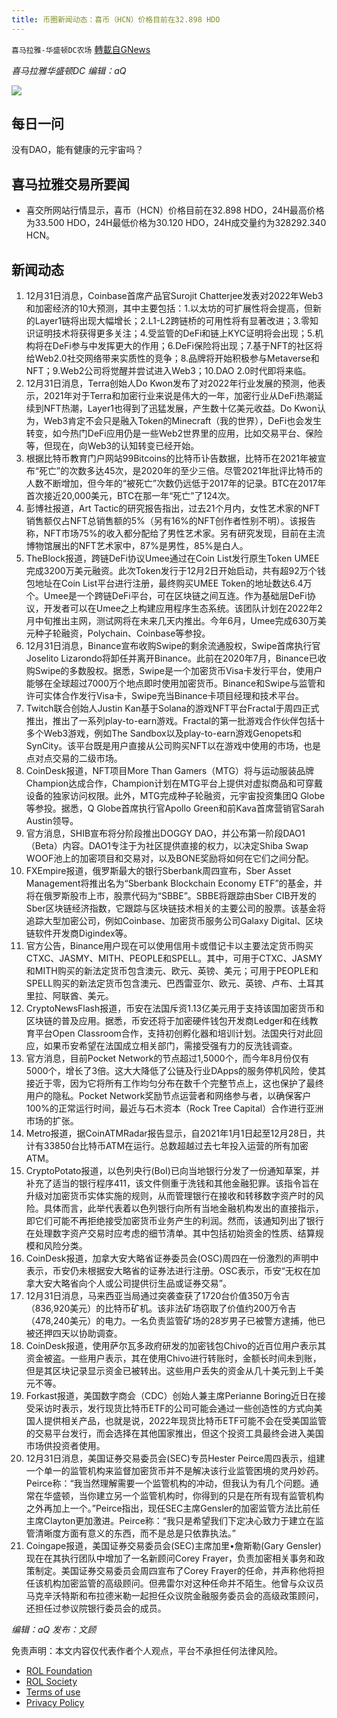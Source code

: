 ```yaml
---
title: 币圈新闻动态：喜币（HCN）价格目前在32.898 HDO
---
```

`喜马拉雅-华盛顿DC农场` [轉載自GNews](https://gnews.org/zh-hans/1807045/)

*喜马拉雅华盛顿DC 编辑：aQ*

![](http://himalayawashingtondc.org/wp-content/uploads/2021/07/ScreenShot-2021-07-31-at-16.20.22@2x.png)



## 每日一问





没有DAO，能有健康的元宇宙吗？





## 喜马拉雅交易所要闻





- 喜交所网站行情显示，喜币（HCN）价格目前在32.898 HDO，24H最高价格为33.500 HDO，24H最低价格为30.120 HDO，24H成交量约为328292.340 HCN。






## 新闻动态





1. 12月31日消息，Coinbase首席产品官Surojit Chatterjee发表对2022年Web3和加密经济的10大预测，其中主要包括：1.以太坊的可扩展性将会提高，但新的Layer1链将出现大幅增长；2.L1-L2跨链桥的可用性将有显著改进；3.零知识证明技术将获得更多关注；4.受监管的DeFi和链上KYC证明将会出现；5.机构将在DeFi参与中发挥更大的作用；6.DeFi保险将出现；7.基于NFT的社区将给Web2.0社交网络带来实质性的竞争；8.品牌将开始积极参与Metaverse和NFT；9.Web2公司将觉醒并尝试进入Web3；10.DAO 2.0时代即将来临。
2. 12月31日消息，Terra创始人Do Kwon发布了对2022年行业发展的预测，他表示，2021年对于Terra和加密行业来说是伟大的一年，加密行业从DeFi热潮延续到NFT热潮，Layer1也得到了迅猛发展，产生数十亿美元收益。Do Kwon认为，Web3肯定不会只是融入Token的Minecraft（我的世界），DeFi也会发生转变，如今热门DeFi应用仍是一些Web2世界里的应用，比如交易平台、保险等，但现在，向Web3的认知转变已经开始。
3. 根据比特币教育门户网站99Bitcoins的比特币讣告数据，比特币在2021年被宣布“死亡”的次数多达45次，是2020年的至少三倍。尽管2021年批评比特币的人数不断增加，但今年的“被死亡”次数仍远低于2017年的记录。BTC在2017年首次接近20,000美元，BTC在那一年“死亡”了124次。
4. 彭博社报道，Art Tactic的研究报告指出，过去21个月内，女性艺术家的NFT销售额仅占NFT总销售额的5%（另有16%的NFT创作者性别不明）。该报告称，NFT市场75%的收入都分配给了男性艺术家。另有研究发现，目前在主流博物馆展出的NFT艺术家中，87%是男性，85%是白人。
5. TheBlock报道，跨链DeFi协议Umee通过在Coin List发行原生Token UMEE完成3200万美元融资。此次Token发行于12月2日开始启动，共有超92万个钱包地址在Coin List平台进行注册，最终购买UMEE Token的地址数达6.4万个。Umee是一个跨链DeFi平台，可在区块链之间互连。作为基础层DeFi协议，开发者可以在Umee之上构建应用程序生态系统。该团队计划在2022年2月中旬推出主网，测试网将在未来几天内推出。今年6月，Umee完成630万美元种子轮融资，Polychain、Coinbase等参投。
6. 12月31日消息，Binance宣布收购Swipe的剩余流通股权，Swipe首席执行官Joselito Lizarondo将卸任并离开Binance。此前在2020年7月，Binance已收购Swipe的多数股权。据悉，Swipe是一个加密货币Visa卡发行平台，使用户能够在全球超过7000万个地点即时使用加密货币。Binance和Swipe与监管和许可实体合作发行Visa卡，Swipe充当Binance卡项目经理和技术平台。
7. Twitch联合创始人Justin Kan基于Solana的游戏NFT平台Fractal于周四正式推出，推出了一系列play-to-earn游戏。Fractal的第一批游戏合作伙伴包括十多个Web3游戏，例如The Sandbox以及play-to-earn游戏Genopets和SynCity。该平台既是用户直接从公司购买NFT以在游戏中使用的市场，也是点对点交易的二级市场。
8. CoinDesk报道，NFT项目More Than Gamers（MTG）将与运动服装品牌Champion达成合作，Champion计划在MTG平台上提供对虚拟商品和可穿戴设备的独家访问权限。此外，MTG完成种子轮融资，元宇宙投资集团Q Globe等参投。据悉，Q Globe首席执行官Apollo Green和前Kava首席营销官Sarah Austin领导。
9. 官方消息，SHIB宣布将分阶段推出DOGGY DAO，并公布第一阶段DAO1（Beta）内容。DAO1专注于为社区提供直接的权力，以决定Shiba Swap WOOF池上的加密项目和交易对，以及BONE奖励将如何在它们之间分配。
10. FXEmpire报道，俄罗斯最大的银行Sberbank周四宣布，Sber Asset Management将推出名为“Sberbank Blockchain Economy ETF”的基金，并将在俄罗斯股市上市，股票代码为“SBBE”。SBBE将跟踪由Sber CIB开发的Sber区块链经济指数，它跟踪与区块链技术相关的主要公司的股票。该基金将追踪大型加密公司，例如Coinbase、加密货币服务公司Galaxy Digital、区块链软件开发商Digindex等。
11. 官方公告，Binance用户现在可以使用信用卡或借记卡以主要法定货币购买CTXC、JASMY、MITH、PEOPLE和SPELL。其中，可用于CTXC、JASMY和MITH购买的新法定货币包含澳元、欧元、英镑、美元；可用于PEOPLE和SPELL购买的新法定货币包含澳元、巴西雷亚尔、欧元、英镑、卢布、土耳其里拉、阿联酋、美元。
12. CryptoNewsFlash报道，币安在法国斥资1.13亿美元用于支持该国加密货币和区块链的普及应用。据悉，币安还将于加密硬件钱包开发商Ledger和在线教育平台Open Classroom合作，支持初创孵化器和培训计划。法国央行对此回应，如果币安希望在法国成立相关部门，需接受强有力的反洗钱调查。
13. 官方消息，目前Pocket Network的节点超过1,5000个，而今年8月份仅有5000个，增长了3倍。这大大降低了公链及行业DApps的服务停机风险，使其接近于零，因为它将所有工作均匀分布在数千个完整节点上，这也保护了最终用户的隐私。Pocket Network奖励节点运营者和网络参与者，以确保客户100%的正常运行时间，最近与石木资本（Rock Tree Capital）合作进行亚洲市场的扩张。
14. Metro报道，据CoinATMRadar报告显示，自2021年1月1日起至12月28日，共计有33850台比特币ATM在运行。总数超越过去七年投入运营的所有加密ATM。
15. CryptoPotato报道，以色列央行(BoI)已向当地银行分发了一份通知草案，并补充了适当的银行程序411，该文件侧重于洗钱和其他金融犯罪。该指令旨在升级对加密货币实体实施的规则，从而管理银行在接收和转移数字资产时的风险。具体而言，此举代表着以色列银行向所有当地金融机构发出的直接指示，即它们可能不再拒绝接受加密货币业务产生的利润。然而，该通知列出了银行在处理数字资产交易时应考虑的细节清单。其中包括初始资金的性质、结算规模和风险分类。
16. CoinDesk报道，加拿大安大略省证券委员会(OSC)周四在一份激烈的声明中表示，币安仍未根据安大略省的证券法进行注册。OSC表示，币安“无权在加拿大安大略省向个人或公司提供衍生品或证券交易”。
17. 12月31日消息，马来西亚当局通过突袭查获了1720台价值350万令吉（836,920美元）的比特币矿机。该非法矿场窃取了价值约200万令吉（478,240美元）的电力。一名负责监管矿场的28岁男子已被警方逮捕，他已被还押四天以协助调查。
18. CoinDesk报道，使用萨尔瓦多政府研发的加密钱包Chivo的近百位用户表示其资金被盗。一些用户表示，其在使用Chivo进行转账时，金额长时间未到账，但是其区块记录显示资金已被转出。这些用户丢失的资金从几十美元到上千美元不等。
19. Forkast报道，美国数字商会（CDC）创始人兼主席Perianne Boring近日在接受采访时表示，发行现货比特币ETF的公司可能会通过一些创造性的方式向美国人提供相关产品，也就是说，2022年现货比特币ETF可能不会在受美国监管的交易平台发行，而会选择在其他国家推出，但这个投资工具最终会进入美国市场供投资者使用。
20. 12月31日消息，美国证券交易委员会(SEC)专员Hester Peirce周四表示，组建一个单一的监管机构来监督加密货币并不是解决该行业监管困境的灵丹妙药。Peirce称：“我当然理解需要一个监管机构的冲动，但我认为有几个问题。通常在华盛顿，当你建立另一个监管机构时，你得到的只是在所有现有监管机构之外再加上一个。”Peirce指出，现任SEC主席Gensler的加密监管方法比前任主席Clayton更加激进。Peirce称：“我只是希望我们下定决心致力于建立在监管清晰度方面有意义的东西，而不是总是只依靠执法。”
21. Coingape报道，美国证券交易委员会(SEC)主席加里•詹斯勒(Gary Gensler)现在在其执行团队中增加了一名新顾问Corey Frayer，负责加密相关事务和政策制定。美国证券交易委员会周四宣布了Corey Frayer的任命，并声称他将担任该机构加密监管的高级顾问。但弗雷尔对这种任命并不陌生。他曾与众议员马克辛沃特斯和布拉德米勒一起担任众议院金融服务委员会的高级政策顾问，还担任过参议院银行委员会的成员。





*编辑：aQ
发布：文顾*


 
 

免责声明：本文内容仅代表作者个人观点，平台不承担任何法律风险。

- [ROL Foundation](https://rolfoundation.org/)
- [ROL Society](https://rolsociety.org/)
- [Terms of use](https://gnews.org/terms-of-use-3/)
- [Privacy Policy](https://gnews.org/privacy-policy/)
